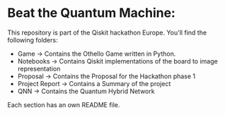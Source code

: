 # Beat the Quantum Machine: 

This repository is part of the Qiskit hackathon Europe. 
You'll find the following folders: 

* Game -> Contains the Othello Game written in Python.
* Notebooks -> Contains Qiskit implementations of the board to image representation  
* Proposal -> Contains the Proposal for the Hackathon phase 1 
* Project Report -> Contains a Summary of the project
* QNN -> Contains the Quantum Hybrid Network 

Each section has an own README file.
